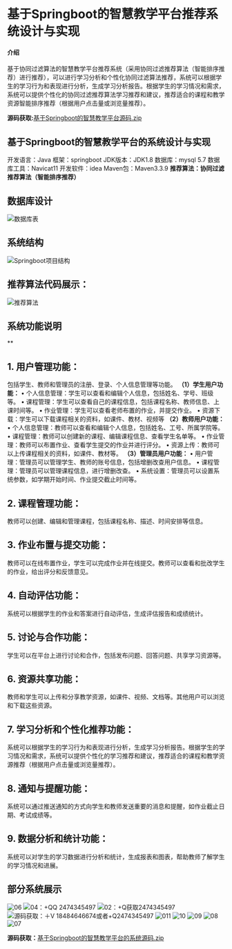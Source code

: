 # 基于Springboot的智慧教学平台推荐系统设计与实现
#### 介绍
基于协同过滤算法的智慧教学平台推荐系统（采用协同过滤推荐算法（智能排序推荐）进行推荐），可以进行学习分析和个性化协同过滤算法推荐，系统可以根据学生的学习行为和表现进行分析，生成学习分析报告。根据学生的学习情况和需求，系统可以提供个性化的协同过滤推荐算法学习推荐和建议，推荐适合的课程和教学资源智能排序推荐（根据用户点击量或浏览量推荐）。

**源码获取:**[基于Springboot的智慧教学平台源码.zip](https://github.com/user-attachments/files/17180209/Springboot.zip)


## **基于Springboot的智慧教学平台的系统设计与实现**
开发语言：Java
框架：springboot
JDK版本：JDK1.8
数据库：mysql 5.7
数据库工具：Navicat11
开发软件：idea
Maven包：Maven3.3.9
**推荐算法：协同过滤推荐算法（智能排序推荐）**

## 数据库设计
![数据库表](https://github.com/user-attachments/assets/551014a8-a5cc-4c36-a417-7923199d7180)

## 系统结构
![Springboot项目结构](https://github.com/user-attachments/assets/fa42f6eb-17cf-42dc-a028-fbe1763df2f4)

## 推荐算法代码展示：
![推荐算法](https://github.com/user-attachments/assets/7a370c5d-b29c-4c6e-b2cb-d1defbd5640d)

## 系统功能说明

**

## 1. 用户管理功能：

包括学生、教师和管理员的注册、登录、个人信息管理等功能。
**（1）学生用户功能：**
•	个人信息管理：学生可以查看和编辑个人信息，包括姓名、学号、班级等。
•	课程管理：学生可以查看自己的课程信息，包括课程名称、教师信息、上课时间等。
•	作业管理：学生可以查看老师布置的作业，并提交作业。
•	资源下载：学生可以下载课程相关的资料，如课件、教材、视频等
**（2）教师用户功能：**
•	个人信息管理：教师可以查看和编辑个人信息，包括姓名、工号、所属学院等。
•	课程管理：教师可以创建新的课程、编辑课程信息、查看学生名单等。
•	作业管理：教师可以布置作业、查看学生提交的作业并进行评分。
•	资源上传：教师可以上传课程相关的资料，如课件、教材等。
**（3）管理员用户功能：**
•	用户管理：管理员可以管理学生、教师的账号信息，包括增删改查用户信息。
•	课程管理：管理员可以管理课程信息，进行增删改查。 
•	系统设置：管理员可以设置系统参数，如学期开始时间、作业提交截止时间等。

## 2. 课程管理功能：
教师可以创建、编辑和管理课程，包括课程名称、描述、时间安排等信息。

## 3. 作业布置与提交功能：
教师可以在线布置作业，学生可以完成作业并在线提交。教师可以查看和批改学生的作业，给出评分和反馈意见。

## 4. 自动评估功能：
系统可以根据学生的作业和答案进行自动评估，生成评估报告和成绩统计。

## 5. 讨论与合作功能：
学生可以在平台上进行讨论和合作，包括发布问题、回答问题、共享学习资源等。

## 6. 资源共享功能：
教师和学生可以上传和分享教学资源，如课件、视频、文档等。其他用户可以浏览和下载这些资源。

## 7. 学习分析和个性化推荐功能：
系统可以根据学生的学习行为和表现进行分析，生成学习分析报告。根据学生的学习情况和需求，系统可以提供个性化的学习推荐和建议，推荐适合的课程和教学资源推荐（根据用户点击量或浏览量推荐）。

## 8. 通知与提醒功能：
系统可以通过推送通知的方式向学生和教师发送重要的消息和提醒，如作业截止日期、考试成绩等。

## 9. 数据分析和统计功能：
系统可以对学生的学习数据进行分析和统计，生成报表和图表，帮助教师了解学生的学习情况和进展。

## 部分系统展示

![06](https://github.com/user-attachments/assets/3d549338-e568-4800-b036-9f4b274e295e)
![04：+QQ 2474345497](https://github.com/user-attachments/assets/755f1275-97d4-45c8-aeb4-c951e69ca3ac)
![02：+Q获取2474345497](https://github.com/user-attachments/assets/52890d43-b48d-4b9b-b69c-461917387cca)
![源码获取：＋V 18484646674或者+Q2474345497](https://github.com/user-attachments/assets/88912732-95c1-4656-b849-3865acb4f4fc)
![011](https://github.com/user-attachments/assets/6f4c9a54-fefe-4810-99e4-f3605ab13199)
![10](https://github.com/user-attachments/assets/3225c1cf-ab7c-4c38-84b6-f3a8a05269d0)
![09](https://github.com/user-attachments/assets/4e0ae7bb-6bec-4c2f-9d0d-6a9d2398cd5e)
![08](https://github.com/user-attachments/assets/ccd42a31-660b-419f-a061-f2ed7ef18cb9)
![07](https://github.com/user-attachments/assets/adee2c42-327e-47e2-a430-d643826d1437)

**源码获取：**[基于Springboot的智慧教学平台的系统源码.zip](https://github.com/user-attachments/files/17796847/Springboot.zip)
